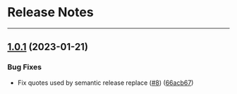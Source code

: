 # Release Notes
---

## [1.0.1](https://github.com/osl-incubator/makim/compare/1.0.0...1.0.1) (2023-01-21)


### Bug Fixes

* Fix quotes used by semantic release replace ([#8](https://github.com/osl-incubator/makim/issues/8)) ([66acb67](https://github.com/osl-incubator/makim/commit/66acb67b9275a2afea48b6dd97b143edfff80be1))
